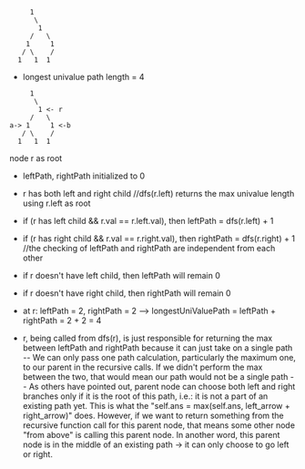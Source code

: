 ```
     1
      \
       1
     /   \
    1     1
   / \    /
  1   1  1
```
- longest univalue path length = 4

```
     1
      \
       1 <- r
     /   \
a-> 1     1 <-b
   / \    /
  1   1  1
```
node r as root
- leftPath, rightPath initialized to 0
- r has both left and right child
//dfs(r.left) returns the max univalue length using r.left as root
- if (r has left child && r.val == r.left.val), then leftPath = dfs(r.left) + 1
- if (r has right child && r.val == r.right.val), then rightPath = dfs(r.right) + 1
//the checking of leftPath and rightPath are independent from each other
- if r doesn't have left child, then leftPath will remain 0
- if r doesn't have right child, then rightPath will remain 0

- at r: leftPath = 2, rightPath = 2 --> longestUniValuePath = leftPath + rightPath = 2 + 2 = 4
- r, being called from dfs(r), is just responsible for returning the max between leftPath and rightPath because it can just take on a single path
  -- We can only pass one path calculation, particularly the maximum one, to our parent in the recursive calls. If we didn't perform the max between the two, that would mean our path would not be a single path
  -- As others have pointed out, parent node can choose both left and right branches only if it is the root of this path, i.e.: it is not a part of an existing path yet. This is what the "self.ans = max(self.ans, left_arrow + right_arrow)" does. However, if we want to return something from the recursive function call for this parent node, that means some other node "from above" is calling this parent node. In another word, this parent node is in the middle of an existing path -> it can only choose to go left or right.
